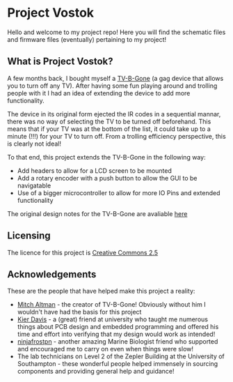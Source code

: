 # Project Vostok
Hello and welcome to my project repo! Here you will find the schematic files and firmware files (eventually) pertaining to my project!

## What is Project Vostok?
A few months back, I bought myself a [TV-B-Gone](http://www.tvbgone.com/) (a gag device that allows you to turn off any TV). After 
having some fun playing around and trolling people with it I had an idea of extending the device to add more functionality. 

The device in its original form ejected the IR codes in a sequential mannar, there was no way of selecting the TV to be turned off beforehand.
This means that if your TV was at the bottom of the list, it could take up to a minute (!!!) for your TV to turn off. From a trolling efficiency 
perspective, this is clearly not ideal!

To that end, this project extends the TV-B-Gone in the following way:
  - Add headers to allow for a LCD screen to be mounted
  - Add a rotary encoder with a push button to allow the GUI to be navigatable
  - Use of a bigger microcontroller to allow for more IO Pins and extended functionality
  
The original design notes for the TV-B-Gone are avaliable [here](https://cdn-learn.adafruit.com/downloads/pdf/tv-b-gone-kit.pdf)

## Licensing
The licence for this project is [Creative Commons 2.5](https://creativecommons.org/licenses/by/2.5/)

## Acknowledgements
These are the people that have helped make this project a reality:
  - [Mitch Altman](http://www.tvbgone.com/about-us/) - the creator of TV-B-Gone! Obviously without him I wouldn't have had the basis
  for this project
  - [Kier Davis](http://kierdavis.com/) - a (great) friend at university who taught me numerous things about PCB design and embedded 
  programming and offered his time and effort into verifying that my design would work as intended!
  - [ninjafrostpn](https://github.com/ninjafrostpn) - another amazing Marine Biologist friend who supported and encouraged me to carry
  on even when things were slow!
  - The lab technicians on Level 2 of the Zepler Building at the University of Southampton - these wonderful people helped immensely in 
  sourcing components and providing general help and guidance!
  
